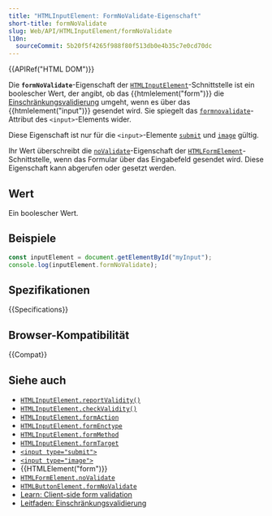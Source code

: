 ```yaml
---
title: "HTMLInputElement: FormNoValidate-Eigenschaft"
short-title: formNoValidate
slug: Web/API/HTMLInputElement/formNoValidate
l10n:
  sourceCommit: 5b20f5f4265f988f80f513db0e4b35c7e0cd70dc
---
```


{{APIRef("HTML DOM")}}

Die **`formNoValidate`**-Eigenschaft der [`HTMLInputElement`](/de/docs/Web/API/HTMLInputElement)-Schnittstelle ist ein boolescher Wert, der angibt, ob das {{htmlelement("form")}} die [Einschränkungsvalidierung](/de/docs/Web/HTML/Constraint_validation) umgeht, wenn es über das {{htmlelement("input")}} gesendet wird. Sie spiegelt das [`formnovalidate`](/de/docs/Web/HTML/Element/input#formnovalidate)-Attribut des `<input>`-Elements wider.

Diese Eigenschaft ist nur für die `<input>`-Elemente [`submit`](/de/docs/Web/HTML/Element/input/submit) und [`image`](/de/docs/Web/HTML/Element/input/image) gültig.

Ihr Wert überschreibt die [`noValidate`](/de/docs/Web/API/HTMLFormElement/noValidate)-Eigenschaft der [`HTMLFormElement`](/de/docs/Web/API/HTMLFormElement)-Schnittstelle, wenn das Formular über das Eingabefeld gesendet wird. Diese Eigenschaft kann abgerufen oder gesetzt werden.

## Wert

Ein boolescher Wert.

## Beispiele

```js
const inputElement = document.getElementById("myInput");
console.log(inputElement.formNoValidate);
```

## Spezifikationen

{{Specifications}}

## Browser-Kompatibilität

{{Compat}}

## Siehe auch

- [`HTMLInputElement.reportValidity()`](/de/docs/Web/API/HTMLInputElement/reportValidity)
- [`HTMLInputElement.checkValidity()`](/de/docs/Web/API/HTMLInputElement/checkValidity)
- [`HTMLInputElement.formAction`](/de/docs/Web/API/HTMLInputElement/formAction)
- [`HTMLInputElement.formEnctype`](/de/docs/Web/API/HTMLInputElement/formEnctype)
- [`HTMLInputElement.formMethod`](/de/docs/Web/API/HTMLInputElement/formMethod)
- [`HTMLInputElement.formTarget`](/de/docs/Web/API/HTMLInputElement/formTarget)
- [`<input type="submit">`](/de/docs/Web/HTML/Element/input/submit)
- [`<input type="image">`](/de/docs/Web/HTML/Element/input/image)
- {{HTMLElement("form")}}
- [`HTMLFormElement.noValidate`](/de/docs/Web/API/HTMLFormElement/noValidate)
- [`HTMLButtonElement.formNoValidate`](/de/docs/Web/API/HTMLButtonElement/formNoValidate)
- [Learn: Client-side form validation](/de/docs/Learn_web_development/Extensions/Forms/Form_validation)
- [Leitfaden: Einschränkungsvalidierung](/de/docs/Web/HTML/Constraint_validation)
